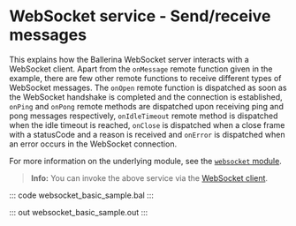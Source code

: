 # WebSocket service - Send/receive messages

This explains how the Ballerina WebSocket server interacts with a WebSocket client. Apart from the `onMessage` remote function given in the example, there are few other remote functions to receive different types of WebSocket messages. The `onOpen` remote function is dispatched as soon as the WebSocket handshake is completed and the connection is established, `onPing` and `onPong` remote methods are dispatched upon receiving ping and pong messages respectively, `onIdleTimeout` remote method is dispatched when the idle timeout is reached, `onClose` is dispatched when a close frame with a statusCode and a reason is received and `onError` is dispatched when an error occurs in the WebSocket connection.

For more information on the underlying module, see the [`websocket` module](https://lib.ballerina.io/ballerina/websocket/latest/).

>**Info:** You can invoke the above service via the [WebSocket client](/learn/by-example/websocket-client/).

::: code websocket_basic_sample.bal :::

::: out websocket_basic_sample.out :::